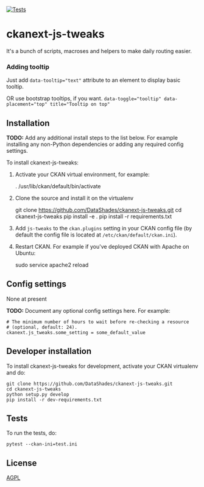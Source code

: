 [![Tests](https://github.com/DataShades/ckanext-js-tweaks/workflows/Tests/badge.svg?branch=main)](https://github.com/DataShades/ckanext-js-tweaks/actions)

# ckanext-js-tweaks

It's a bunch of scripts, macroses and helpers to make daily routing easier.

### Adding tooltip
Just add `data-tooltip="text"` attribute to an element to display basic tooltip.

OR use bootstrap tooltips, if you want.
`data-toggle="tooltip" data-placement="top" title="Tooltip on top"`


## Installation

**TODO:** Add any additional install steps to the list below.
   For example installing any non-Python dependencies or adding any required
   config settings.

To install ckanext-js-tweaks:

1. Activate your CKAN virtual environment, for example:

     . /usr/lib/ckan/default/bin/activate

2. Clone the source and install it on the virtualenv

    git clone https://github.com/DataShades/ckanext-js-tweaks.git
    cd ckanext-js-tweaks
    pip install -e .
	pip install -r requirements.txt

3. Add `js-tweaks` to the `ckan.plugins` setting in your CKAN
   config file (by default the config file is located at
   `/etc/ckan/default/ckan.ini`).

4. Restart CKAN. For example if you've deployed CKAN with Apache on Ubuntu:

     sudo service apache2 reload


## Config settings

None at present

**TODO:** Document any optional config settings here. For example:

	# The minimum number of hours to wait before re-checking a resource
	# (optional, default: 24).
	ckanext.js_tweaks.some_setting = some_default_value


## Developer installation

To install ckanext-js-tweaks for development, activate your CKAN virtualenv and
do:

    git clone https://github.com/DataShades/ckanext-js-tweaks.git
    cd ckanext-js-tweaks
    python setup.py develop
    pip install -r dev-requirements.txt


## Tests

To run the tests, do:

    pytest --ckan-ini=test.ini

## License

[AGPL](https://www.gnu.org/licenses/agpl-3.0.en.html)
